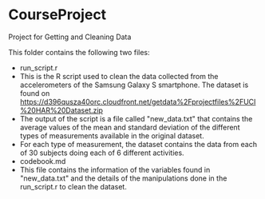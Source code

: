 # CourseProject
Project for Getting and Cleaning Data

This folder contains the following two files:
* run_script.r
 * This is the R script used to clean the data collected from the accelerometers of the Samsung Galaxy S smartphone. The dataset is found on https://d396qusza40orc.cloudfront.net/getdata%2Fprojectfiles%2FUCI%20HAR%20Dataset.zip
 * The output of the script is a file called "new_data.txt" that contains the average values of the mean and standard deviation of the different types of measurements available in the original dataset. 
 * For each type of measurement, the dataset contains the data from each of 30 subjects doing each of 6 different activities.
* codebook.md
 * This file contains the information of the variables found in "new_data.txt" and the details of the manipulations done in the run_script.r to clean the dataset.

